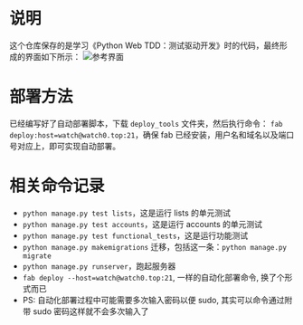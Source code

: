 # 说明
这个仓库保存的是学习《Python Web TDD：测试驱动开发》时的代码，最终形成的界面如下所示：
![参考界面](https://github.com/L1nwatch/superlists_for_pythonweb/blob/master/%E5%B1%8F%E5%B9%95%E5%BF%AB%E7%85%A7%202016-09-26%2020.26.08.png?raw=true)

# 部署方法
已经编写好了自动部署脚本，下载 `deploy_tools` 文件夹，然后执行命令：
`fab deploy:host=watch@watch0.top:21`，确保 fab 已经安装，用户名和域名以及端口号对应上，即可实现自动部署。

# 相关命令记录
* `python manage.py test lists`，这是运行 lists 的单元测试
* `python manage.py test accounts`，这是运行 accounts 的单元测试
* `python manage.py test functional_tests`，这是运行功能测试
* `python manage.py makemigrations` 迁移，包括这一条：`python manage.py migrate`
* `python manage.py runserver`，跑起服务器
* `fab deploy --host=watch@watch0.top:21`, 一样的自动化部署命令, 换了个形式而已
* PS: 自动化部署过程中可能需要多次输入密码以便 sudo, 其实可以命令通过附带 sudo 密码这样就不会多次输入了

